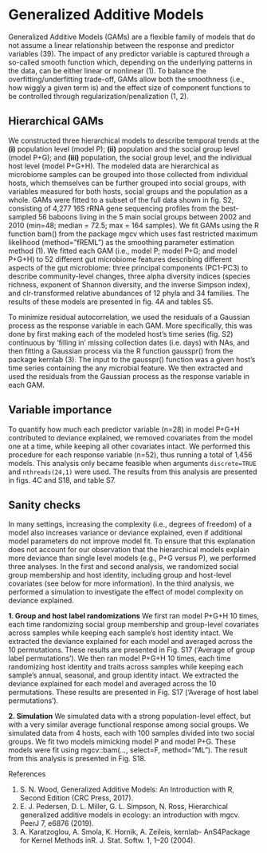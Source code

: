 # Generalized Additive Models 
Generalized Additive Models (GAMs) are a flexible family of models that do not assume a linear relationship between the response and predictor variables (39). The impact of any predictor variable is captured through a so-called smooth function which, depending on the underlying patterns in the data, can be either linear or nonlinear (1). To balance the overfitting/underfitting trade-off, GAMs allow both the smoothness (i.e., how wiggly a given term is) and the effect size of component functions to be controlled through regularization/penalization (1, 2).

## Hierarchical GAMs
We constructed three hierarchical models to describe temporal trends at the **(i)** population level (model P); **(ii)** population and the social group level (model P+G); and **(iii)** population, the social group level, and the individual host level (model P+G+H). The modeled data are hierarchical as microbiome samples can be grouped into those collected from individual hosts, which themselves can be further grouped into social groups, with variables measured for both hosts, social groups and the population as a whole. GAMs were fitted to a subset of the full data shown in fig. S2, consisting of 4,277 16S rRNA gene sequencing profiles from the best-sampled 56 baboons living in the 5 main social groups between 2002 and 2010 (min=48; median = 72.5; max = 164 samples). We fit GAMs using the R function bam() from the package mgcv which uses fast restricted maximum likelihood (method=”fREML”) as the smoothing parameter estimation method (1). We fitted each GAM (i.e., model P; model P+G; and model P+G+H) to 52 different gut microbiome features describing different aspects of the gut microbiome: three principal components (PC1-PC3) to describe community-level changes, three alpha diversity indices (species richness, exponent of Shannon diversity, and the inverse Simpson index), and clr-transformed relative abundances of 12 phyla and 34 families. The results of these models are presented in fig. 4A and tables S5.

To minimize residual autocorrelation, we used the residuals of a Gaussian process as the response variable in each GAM. More specifically, this was done by first making each of the modeled host’s time series (fig. S2) continuous by ‘filling in’ missing collection dates (i.e. days) with NAs, and then fitting a Gaussian process via the R function gausspr() from the package kernlab (3). The input to the gausspr() function was a given host’s time series containing the any microbial feature. We then extracted and used the residuals from the Gaussian process as the response variable in each GAM.

## Variable importance
To quantify how much each predictor variable (n=28) in model P+G+H contributed to deviance explained, we removed covariates from the model one at a time, while keeping all other covariates intact. We performed this procedure for each response variable (n=52), thus running a total of 1,456 models. This analysis only became feasible when arguments `discrete=TRUE` and `nthreads(24,1)` were used. The results from this analysis are presented in figs. 4C and S18, and table S7.

## Sanity checks
In many settings, increasing the complexity (i.e., degrees of freedom) of a model also increases variance or deviance explained, even if additional model parameters do not improve model fit. To ensure that this explanation does not account for our observation that the hierarchical models explain more deviance than single level models (e.g., P+G versus P), we performed three analyses. In the first and second analysis, we randomized social group membership and host identity, including group and host-level covariates (see below for more information). In the third analysis, we performed a simulation to investigate the effect of model complexity on deviance explained.

**1. Group and host label randomizations**
We first ran model P+G+H 10 times, each time randomizing social group membership and group-level covariates across samples while keeping each sample’s host identity intact. We extracted the deviance explained for each model and averaged across the 10 permutations. These results are presented in Fig. S17 (‘Average of group label permutations’). We then ran model P+G+H 10 times, each time randomizing host identity and traits across samples while keeping each sample’s annual, seasonal, and group identity intact. We extracted the deviance explained for each model and averaged across the 10 permutations. These results are presented in Fig. S17 (‘Average of host label permutations’).

**2. Simulation**
We simulated data with a strong population-level effect, but with a very similar average functional response among social groups. We simulated data from 4 hosts, each with 100 samples divided into two social groups. We fit two models mimicking model P and model P+G. These models were fit using mgcv::bam(…, select=F, method=”ML”). The result from this analysis is presented in Fig. S18. 

References
1.  S. N. Wood, Generalized Additive Models: An Introduction with R, Second Edition (CRC Press, 2017).
2.	E. J. Pedersen, D. L. Miller, G. L. Simpson, N. Ross, Hierarchical generalized additive models in ecology: an introduction with mgcv. PeerJ 7, e6876 (2019).
3.	A. Karatzoglou, A. Smola, K. Hornik, A. Zeileis, kernlab- AnS4Package for Kernel Methods inR. J. Stat. Softw. 1, 1–20 (2004).
